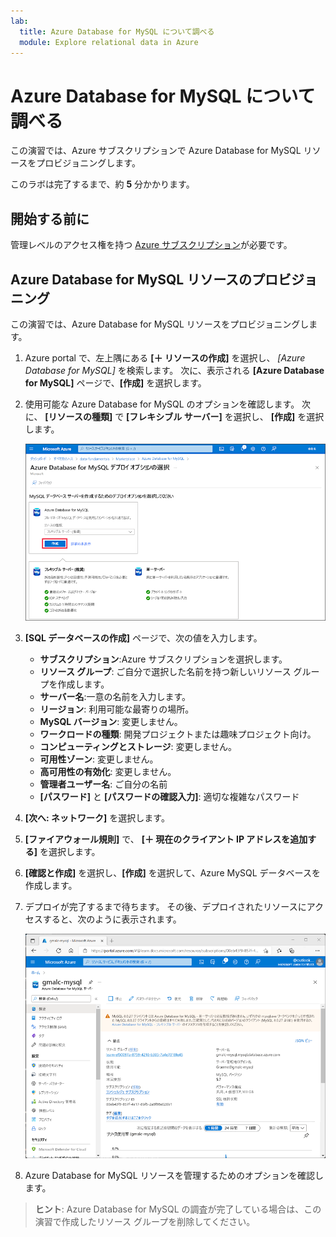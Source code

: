 ```yaml
---
lab:
  title: Azure Database for MySQL について調べる
  module: Explore relational data in Azure
---
```


# Azure Database for MySQL について調べる

この演習では、Azure サブスクリプションで Azure Database for MySQL リソースをプロビジョニングします。

このラボは完了するまで、約 **5** 分かかります。

## 開始する前に

管理レベルのアクセス権を持つ [Azure サブスクリプション](https://azure.microsoft.com/free)が必要です。

## Azure Database for MySQL リソースのプロビジョニング

この演習では、Azure Database for MySQL リソースをプロビジョニングします。

1. Azure portal で、左上隅にある **[&#65291; リソースの作成]** を選択し、 *[Azure Database for MySQL]* を検索します。 次に、表示される **[Azure Database for MySQL]** ページで、**[作成]** を選択します。

1. 使用可能な Azure Database for MySQL のオプションを確認します。 次に、 **[リソースの種類]** で **[フレキシブル サーバー]** を選択し、 **[作成]** を選択します。

    ![Azure Database for MySQL デプロイ オプションのスクリーンショット](images/mysql-options.png)

1. **[SQL データベースの作成]** ページで、次の値を入力します。
    - **サブスクリプション**:Azure サブスクリプションを選択します。
    - **リソース グループ**: ご自分で選択した名前を持つ新しいリソース グループを作成します。
    - **サーバー名**:一意の名前を入力します。
    - **リージョン**: 利用可能な最寄りの場所。
    - **MySQL バージョン**: 変更しません。
    - **ワークロードの種類**: 開発プロジェクトまたは趣味プロジェクト向け。
    - **コンピューティングとストレージ**: 変更しません。
    - **可用性ゾーン**: 変更しません。
    - **高可用性の有効化**: 変更しません。
    - **管理者ユーザー名**: ご自分の名前
    - **[パスワード]** と **[パスワードの確認入力]**: 適切な複雑なパスワード

1. **[次へ: ネットワーク]** を選択します。

1. **[ファイアウォール規則]** で、 **[&#65291; 現在のクライアント IP アドレスを追加する]** を選択します。

1. **[確認と作成]** を選択し、**[作成]** を選択して、Azure MySQL データベースを作成します。

1. デプロイが完了するまで待ちます。 その後、デプロイされたリソースにアクセスすると、次のように表示されます。

    ![[Azure Database for MySQL] ページが表示されている Azure portal のスクリーンショット。](images/mysql-portal.png)

1. Azure Database for MySQL リソースを管理するためのオプションを確認します。

> **ヒント**: Azure Database for MySQL の調査が完了している場合は、この演習で作成したリソース グループを削除してください。
